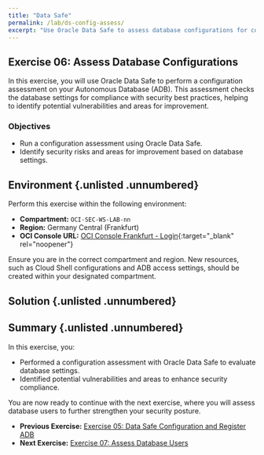 ```yaml
---
title: "Data Safe"
permalink: /lab/ds-config-assess/
excerpt: "Use Oracle Data Safe to assess database configurations for compliance."
---
```

<!-- markdownlint-disable MD013 -->
<!-- markdownlint-disable MD024 -->
<!-- markdownlint-disable MD033 -->
<!-- markdownlint-disable MD041 -->

## Exercise 06: Assess Database Configurations

In this exercise, you will use Oracle Data Safe to perform a configuration
assessment on your Autonomous Database (ADB). This assessment checks the database
settings for compliance with security best practices, helping to identify
potential vulnerabilities and areas for improvement.

### Objectives

- Run a configuration assessment using Oracle Data Safe.
- Identify security risks and areas for improvement based on database settings.

## Environment {.unlisted .unnumbered}

Perform this exercise within the following environment:

- **Compartment:** `OCI-SEC-WS-LAB-nn`
- **Region:** Germany Central (Frankfurt)
- **OCI Console URL:** [OCI Console Frankfurt - Login](https://console.eu-frankfurt-1.oraclecloud.com){:target="_blank" rel="noopener"}

Ensure you are in the correct compartment and region. New resources, such as
Cloud Shell configurations and ADB access settings, should be created within
your designated compartment.

## Solution {.unlisted .unnumbered}

## Summary {.unlisted .unnumbered}

In this exercise, you:

- Performed a configuration assessment with Oracle Data Safe to evaluate database
  settings.
- Identified potential vulnerabilities and areas to enhance security compliance.

You are now ready to continue with the next exercise, where you will assess
database users to further strengthen your security posture.

- **Previous Exercise:** [Exercise 05: Data Safe Configuration and Register ADB](#exercise-05-configuration-and-register-adb)
- **Next Exercise:** [Exercise 07: Assess Database Users](#exercise-07-assess-database-users)
